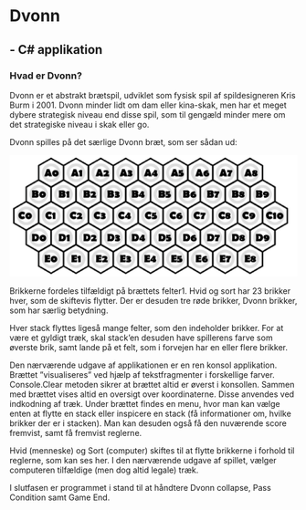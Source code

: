 # Dvonn

## - C# applikation


### Hvad er Dvonn?

Dvonn er et abstrakt brætspil, udviklet som fysisk spil af spildesigneren Kris Burm i 2001.
Dvonn minder lidt om dam eller kina-skak, men har et meget dybere strategisk niveau end disse spil, som til gengæld minder mere om det strategiske niveau i skak eller go.

Dvonn spilles på det særlige Dvonn bræt, som ser sådan ud:


<img src=/dvonn_board.jpg width="800">


Brikkerne fordeles tilfældigt på brættets felter1. Hvid og sort har 23 brikker hver, som de skiftevis flytter. Der er desuden tre røde brikker, Dvonn brikker, som har særlig betydning.

Hver stack flyttes ligeså mange felter, som den indeholder brikker. For at være et gyldigt træk, skal stack’en desuden have spillerens farve som øverste brik, samt lande på et felt, som i forvejen har en eller flere brikker.

Den nærværende udgave af applikationen er en ren konsol applikation.  Brættet ”visualiseres” ved hjælp af tekstfragmenter i forskellige farver. Console.Clear metoden sikrer at brættet altid er øverst i konsollen. Sammen med brættet vises altid en oversigt over koordinaterne. Disse anvendes ved indkodning af træk.
Under brættet findes en menu, hvor man kan vælge enten at flytte en stack eller inspicere en stack (få informationer om, hvilke brikker der er i stacken). Man kan desuden også få den nuværende score fremvist, samt få fremvist reglerne.

Hvid (menneske) og Sort (computer) skiftes til at flytte brikkerne i forhold til reglerne, som kan ses her.
I den nærværende udgave af spillet, vælger computeren tilfældige (men dog altid legale) træk.

I slutfasen er programmet i stand til at håndtere Dvonn collapse, Pass Condition samt Game End.

